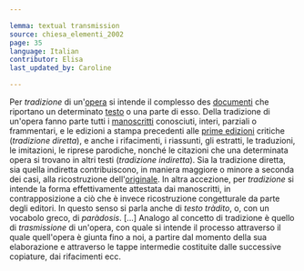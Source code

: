 ```yaml
---

lemma: textual transmission
source: chiesa_elementi_2002
page: 35
language: Italian
contributor: Elisa
last_updated_by: Caroline

---
```


Per _tradizione_ di un'[opera](work.html) si intende il complesso des [documenti](document.html) che riportano un determinato [testo](text.html) o una parte di esso. Della tradizione di un'opera fanno parte tutti i [manoscritti](manuscript.html) conosciuti, interi, parziali o frammentari, e le edizioni a stampa precedenti alle [prime edizioni](editionFirst.html) critiche (_tradizione diretta_), e anche i rifacimenti, i riassunti, gli estratti, le traduzioni, le imitazioni, le riprese parodiche, nonché le citazioni che una determinata opera si trovano in altri testi (_tradizione indiretta_). Sia la tradizione diretta, sia quella indiretta contribuiscono, in maniera maggiore o minore a seconda dei casi, alla ricostruzione dell'[originale](original.html).
In altra accezione, per _tradizione_ si intende la forma effettivamente attestata dai manoscritti, in contrapposizione a ciò che è invece ricostruzione congetturale da parte degli editori. In questo senso si parla anche di _testo tràdito_, o, con un vocabolo greco, di _paràdosis_. [...]
Analogo al concetto di tradizione è quello di _trasmissione_ di un'opera, con quale si intende il processo attraverso il quale quell'opera è giunta fino a noi, a partire dal momento della sua elaborazione e attraverso le tappe intermedie costituite dalle successive copiature, dai rifacimenti ecc.
